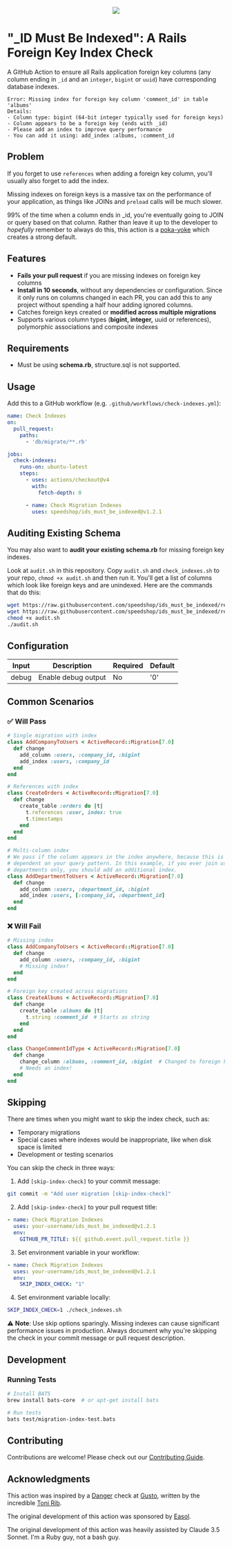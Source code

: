 <p align="center">
  <img src="https://imgur.com/G6Tgzou.png" />
</p>

# "_ID Must Be Indexed": A Rails Foreign Key Index Check

A GitHub Action to ensure all Rails application foreign key columns (any column ending in `_id` and an `integer`, `bigint` or `uuid`) have corresponding database indexes.

```
Error: Missing index for foreign key column 'comment_id' in table 'albums'
Details:
- Column type: bigint (64-bit integer typically used for foreign keys)
- Column appears to be a foreign key (ends with _id)
- Please add an index to improve query performance
- You can add it using: add_index :albums, :comment_id
```

## Problem

If you forget to use `references` when adding a foreign key column, you'll usually also forget to add the index.

Missing indexes on foreign keys is a massive tax on the performance of your application, as things like JOINs and `preload` calls will be much slower.

99% of the time when a column ends in _id, you're eventually going to JOIN or query based on that column. Rather than leave it up to the developer to _hopefully_ remember to always do this, this action is a [poka-yoke](https://en.wikipedia.org/wiki/Poka-yoke) which creates a strong default.

## Features

- **Fails your pull request** if you are missing indexes on foreign key columns
- **Install in 10 seconds**, without any dependencies or configuration. Since it only runs on columns changed in each PR, you can add this to any project without spending a half hour adding ignored columns.
- Catches foreign keys created or **modified across multiple migrations**
- Supports various column types (**bigint, integer,** uuid or references), polymorphic associations and composite indexes

## Requirements

- Must be using **schema.rb**, structure.sql is not supported.

## Usage

Add this to a GitHub workflow (e.g. `.github/workflows/check-indexes.yml`):

```yaml
name: Check Indexes
on:
  pull_request:
    paths:
      - 'db/migrate/**.rb'

jobs:
  check-indexes:
    runs-on: ubuntu-latest
    steps:
      - uses: actions/checkout@v4
        with:
          fetch-depth: 0

      - name: Check Migration Indexes
        uses: speedshop/ids_must_be_indexed@v1.2.1
```

## Auditing Existing Schema

You may also want to **audit your existing schema.rb** for missing foreign key indexes.

Look at `audit.sh` in this repository. Copy `audit.sh` and `check_indexes.sh` to your repo, `chmod +x audit.sh` and then run it. You'll get a list of columns which look like foreign keys and are unindexed. Here are the commands that do this:

```bash
wget https://raw.githubusercontent.com/speedshop/ids_must_be_indexed/refs/heads/main/audit.sh
wget https://raw.githubusercontent.com/speedshop/ids_must_be_indexed/refs/heads/main/check_indexes.sh
chmod +x audit.sh
./audit.sh
```

## Configuration

| Input | Description | Required | Default |
|-------|-------------|----------|---------|
| debug | Enable debug output | No | '0' |

## Common Scenarios

### ✅ Will Pass

```ruby
# Single migration with index
class AddCompanyToUsers < ActiveRecord::Migration[7.0]
  def change
    add_column :users, :company_id, :bigint
    add_index :users, :company_id
  end
end

# References with index
class CreateOrders < ActiveRecord::Migration[7.0]
  def change
    create_table :orders do |t|
      t.references :user, index: true
      t.timestamps
    end
  end
end

# Multi-column index
# We pass if the column appears in the index anywhere, because this is highly
# dependent on your query pattern. In this example, if you ever join users to
# departments only, you should add an additional index.
class AddDepartmentToUsers < ActiveRecord::Migration[7.0]
  def change
    add_column :users, :department_id, :bigint
    add_index :users, [:company_id, :department_id]
  end
end
```

### ❌ Will Fail

```ruby
# Missing index
class AddCompanyToUsers < ActiveRecord::Migration[7.0]
  def change
    add_column :users, :company_id, :bigint
    # Missing index!
  end
end
```

```ruby
# Foreign key created across migrations
class CreateAlbums < ActiveRecord::Migration[7.0]
  def change
    create_table :albums do |t|
      t.string :comment_id  # Starts as string
    end
  end
end

class ChangeCommentIdType < ActiveRecord::Migration[7.0]
  def change
    change_column :albums, :comment_id, :bigint  # Changed to foreign key
    # Needs an index!
  end
end
```

## Skipping

There are times when you might want to skip the index check, such as:
- Temporary migrations
- Special cases where indexes would be inappropriate, like when disk space is limited
- Development or testing scenarios

You can skip the check in three ways:

1. Add `[skip-index-check]` to your commit message:
```bash
git commit -m "Add user migration [skip-index-check]"
```
2. Add `[skip-index-check]` to your pull request title:
```yaml
- name: Check Migration Indexes
  uses: your-username/ids_must_be_indexed@v1.2.1
  env:
    GITHUB_PR_TITLE: ${{ github.event.pull_request.title }}
```

3. Set environment variable in your workflow:
```yaml
- name: Check Migration Indexes
  uses: your-username/ids_must_be_indexed@v1.2.1
  env:
    SKIP_INDEX_CHECK: "1"
```

4. Set environment variable locally:
```bash
SKIP_INDEX_CHECK=1 ./check_indexes.sh
```

⚠️ **Note**: Use skip options sparingly. Missing indexes can cause significant performance issues in production. Always document why you're skipping the check in your commit message or pull request description.

## Development

### Running Tests

```bash
# Install BATS
brew install bats-core  # or apt-get install bats

# Run tests
bats test/migration-index-test.bats
```

## Contributing

Contributions are welcome! Please check out our [Contributing Guide](CONTRIBUTING.md).

## Acknowledgments

This action was inspired by a [Danger](https://github.com/danger/danger) check at [Gusto](https://github.com/gusto), written by the incredible [Toni Rib](https://github.com/tonirib).

The original development of this action was sponsored by [Easol](https://github.com/easolhq).

The original development of this action was heavily assisted by Claude 3.5 Sonnet. I'm a Ruby guy, not a bash guy.
